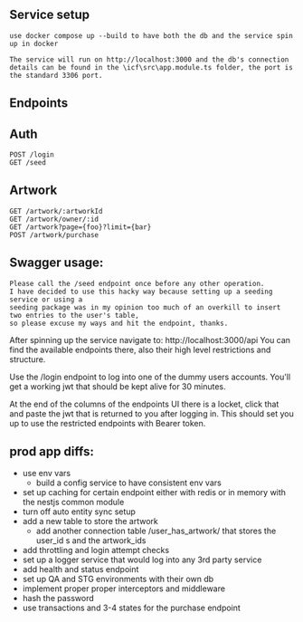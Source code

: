 ## Service setup


    use docker compose up --build to have both the db and the service spin up in docker

    The service will run on http://localhost:3000 and the db's connection details can be found in the \icf\src\app.module.ts folder, the port is the standard 3306 port.

## Endpoints

## Auth

    POST /login
    GET /seed

## Artwork

    GET /artwork/:artworkId
    GET /artwork/owner/:id
    GET /artwork?page={foo}?limit={bar}
    POST /artwork/purchase

## Swagger usage:

    Please call the /seed endpoint once before any other operation.
    I have decided to use this hacky way because setting up a seeding service or using a 
    seeding package was in my opinion too much of an overkill to insert two entries to the user's table, 
    so please excuse my ways and hit the endpoint, thanks.

After spinning up the service navigate to: http://localhost:3000/api
You can find the available endpoints there, also their high level restrictions and structure.

Use the /login endpoint to log into one of the dummy users accounts.
You'll get a working jwt that should be kept alive for 30 minutes.

At the end of the columns of the endpoints UI there is a locket, click that and paste the jwt that is returned to you after logging in.
This should set you up to use the restricted endpoints with Bearer token.

## prod app diffs:

- use env vars
  - build a config service to have consistent env vars
- set up caching for certain endpoint either with redis or in memory with the nestjs common module
- turn off auto entity sync setup
- add a new table to store the artwork
  - add another connection table /user_has_artwork/ that stores the user_id s and the artwork_ids
- add throttling and login attempt checks
- set up a logger service that would log into any 3rd party service
- add health and status endpoint
- set up QA and STG environments with their own db
- implement proper proper interceptors and middleware
- hash the password
- use transactions and 3-4 states for the purchase endpoint
